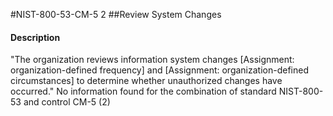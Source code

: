 #NIST-800-53-CM-5 2
##Review System Changes
#### Description
"The organization reviews information system changes [Assignment: organization-defined frequency] and [Assignment: organization-defined circumstances] to determine whether unauthorized changes have occurred."
No information found for the combination of standard NIST-800-53 and control CM-5 (2)
